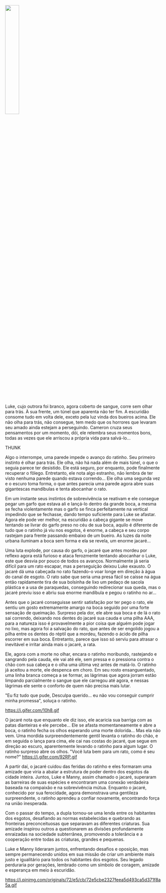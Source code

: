 

<img align="center" style="margin-bottom:100px; object-fit: contain" width=30% src="https://i.gifer.com/3Bdp.gif" />
&nbsp;&nbsp;&nbsp;



Luke, cujo outrora foi branco, agora coberto de sangue, corre sem olhar para trás. À sua frente, um túnel que aparenta não ter fim. A escuridão consome tudo em volta dele, exceto pela luz vinda dos bueiros acima. Ele não olha para trás, não consegue, tem medo que os horrores que levaram seu amado ainda estejam a perseguindo. Cameron cruza seus pensamentos por um momento, dói, ele relembra seus momentos bons, todas as vezes que ele arriscou a própria vida para salvá-lo...



THUNK



Algo o interrompe, uma parede impede o avanço do ratinho. Seu primeiro instinto é olhar para trás. Ele olha, não há nada além de mais túnel, o que o seguia parece ter desistido. Ele está seguro, por enquanto, pode finalmente recuperar o fôlego. Entretanto, ele nota algo estranho, não lembra de ter visto nenhuma parede quando estava correndo... Ele olha uma segunda vez e o escuro toma forma, o que antes parecia uma parede agora abre suas gigantescas mandíbulas e tenta abocanhar o rato.

Em um instante seus instintos de sobrevivência se reativam e ele consegue pegar um garfo que estava ali e lançá-lo dentro da grande boca, a mesma se fecha violentamente mas o garfo se finca perfeitamente na vertical impedindo que se fechasse, dando tempo suficiente para Luke se afastar. Agora ele pode ver melhor, na escuridão a cabeça gigante se move tentando se livrar do garfo preso no céu de sua boca, aquilo é diferente de tudo que o ratinho já viu nos esgotos, é enorme, a cabeça e seu corpo rastejam para frente passando embaixo de um bueiro. As luzes da noite urbana iluminam a boca sem forma e ela se revela, um enorme jacaré...

Uma luta explode, por causa do garfo, o jacaré que antes mordeu por reflexo agora está furioso e ataca ferozmente tentando abocanhar o Luke, este que desvia por pouco de todos os avanços. Normalmente já seria difícil para um rato escapar, mas a perseguição deixou Luke exausto. O jacaré dá uma cabeçada no rato fazendo-o voar longe em direção à água do canal de esgoto. O rato sabe que seria uma presa fácil se caísse na água então rapidamente tira de sua bolsinha de lixo um pedaço de sacola plástica e a usa de paraquedas, conseguindo redirecionar sua queda, mas o jacaré previu isso e abriu sua enorme mandíbula e pegou o ratinho no ar...

Antes que o jacaré conseguisse sentir satisfação por ter pego o rato, ele sentiu um gosto extremamente amargo na boca seguido por uma forte sensação de queimação. Surpreso pela dor, ele abre sua boca e de lá o rato sai correndo, deixando nos dentes do jacaré sua cauda e uma pilha AAA, para a natureza isso é provavelmente a pior coisa que alguém pode jogar no lixo, mas agora foi a salvação do rato, que antes de ser engolido jogou a pilha entre os dentes do réptil que a mordeu, fazendo o ácido de pilha escorrer em sua boca. Entretanto, parece que isso só serviu para atrasar o inevitável e irritar ainda mais o jacaré, a rata.

Ele, agora com a morte no olhar, encara o ratinho moribundo, rastejando e sangrando pela cauda, ele vai até ele, sem pressa e o pressiona contra o chão com sua cabeça e o olha uma última vez antes de matá-lo. O ratinho já aceitou a morte, ele despenca em choro. Em seu rosto ensanguentado, uma linha branca começa a se formar, as lágrimas que agora jorram estão limpando parcialmente o sangue que ele carregou até agora, e nessas lágrimas ele sente o conforto de quem não precisa mais lutar. 

"Eu fiz tudo que pude, Desculpa querido... eu não vou conseguir cumprir minha promessa", soluça o ratinho.

https://i.gifer.com/10h8.gif

O jacaré nota que enquanto ele diz isso, ele acaricia sua barriga com as patas dianteiras e ele percebe... Ele se afasta momentaneamente e abre a boca, o ratinho fecha os olhos esperando uma morte dolorida... Mas ela não vem. Uma mordida surpreendentemente gentil levanta o ratinho do chão, e em seguida o lança para cima, ele cai nas costas do jacaré, que segue em direção ao escuro, aparentemente levando o ratinho para algum lugar. O ratinho surpreso abre os olhos. "Você luta bem para um rato, como é seu nome?"
https://i.gifer.com/92RP.gif

A partir daí, o jacaré cuidou das feridas do ratinho e eles formaram uma amizade que viria a abalar a estrutura de poder dentro dos esgotos da cidade inteira. Juntos, Luke e Manny, assim chamado o jacaré, superaram as barreiras de suas espécies e encontraram uma conexão verdadeira baseada na compaixão e na sobrevivência mútua. Enquanto o jacaré, conhecido por sua ferocidade, agora demonstrava uma gentileza surpreendente, o ratinho aprendeu a confiar novamente, encontrando força na união inesperada.

Com o passar do tempo, a dupla tornou-se uma lenda entre os habitantes dos esgotos, desafiando as normas estabelecidas e quebrando as fronteiras preconceituosas que separavam as diferentes criaturas. Sua amizade inspirou outros a questionarem as divisões profundamente enraizadas na sociedade subterrânea, promovendo a tolerância e a cooperação entre todas as criaturas, grandes e pequenas.

Luke e Manny lideraram juntos, enfrentando desafios e oposição, mas sempre permanecendo unidos em sua missão de criar um ambiente mais justo e igualitário para todos os habitantes dos esgotos. Seu legado perduraria por gerações, lembrado como um símbolo de coragem, amizade e esperança em meio à escuridão.

https://i.pinimg.com/originals/72/e5/cb/72e5cbe2327feea5d493ca5d371f8a5a.gif
